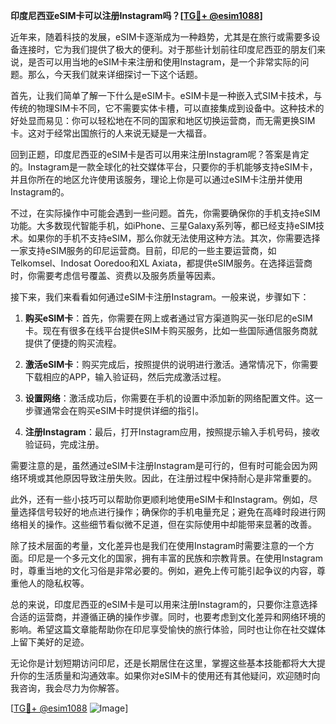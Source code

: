 **印度尼西亚eSIM卡可以注册Instagram吗？[[TG💪+ @esim1088](https://t.me/s/esim1088)]**

近年来，随着科技的发展，eSIM卡逐渐成为一种趋势，尤其是在旅行或需要多设备连接时，它为我们提供了极大的便利。对于那些计划前往印度尼西亚的朋友们来说，是否可以用当地的eSIM卡来注册和使用Instagram，是一个非常实际的问题。那么，今天我们就来详细探讨一下这个话题。

首先，让我们简单了解一下什么是eSIM卡。eSIM卡是一种嵌入式SIM卡技术，与传统的物理SIM卡不同，它不需要实体卡槽，可以直接集成到设备中。这种技术的好处显而易见：你可以轻松地在不同的国家和地区切换运营商，而无需更换SIM卡。这对于经常出国旅行的人来说无疑是一大福音。

回到正题，印度尼西亚的eSIM卡是否可以用来注册Instagram呢？答案是肯定的。Instagram是一款全球化的社交媒体平台，只要你的手机能够支持eSIM卡，并且你所在的地区允许使用该服务，理论上你是可以通过eSIM卡注册并使用Instagram的。

不过，在实际操作中可能会遇到一些问题。首先，你需要确保你的手机支持eSIM功能。大多数现代智能手机，如iPhone、三星Galaxy系列等，都已经支持eSIM技术。如果你的手机不支持eSIM，那么你就无法使用这种方法。其次，你需要选择一家支持eSIM服务的印尼运营商。目前，印尼的一些主要运营商，如Telkomsel、Indosat Ooredoo和XL Axiata，都提供eSIM服务。在选择运营商时，你需要考虑信号覆盖、资费以及服务质量等因素。

接下来，我们来看看如何通过eSIM卡注册Instagram。一般来说，步骤如下：

1. **购买eSIM卡**：首先，你需要在网上或者通过官方渠道购买一张印尼的eSIM卡。现在有很多在线平台提供eSIM卡购买服务，比如一些国际通信服务商就提供了便捷的购买流程。

2. **激活eSIM卡**：购买完成后，按照提供的说明进行激活。通常情况下，你需要下载相应的APP，输入验证码，然后完成激活过程。

3. **设置网络**：激活成功后，你需要在手机的设置中添加新的网络配置文件。这一步骤通常会在购买eSIM卡时提供详细的指引。

4. **注册Instagram**：最后，打开Instagram应用，按照提示输入手机号码，接收验证码，完成注册。

需要注意的是，虽然通过eSIM卡注册Instagram是可行的，但有时可能会因为网络环境或其他原因导致注册失败。因此，在注册过程中保持耐心是非常重要的。

此外，还有一些小技巧可以帮助你更顺利地使用eSIM卡和Instagram。例如，尽量选择信号较好的地点进行操作；确保你的手机电量充足；避免在高峰时段进行网络相关的操作。这些细节看似微不足道，但在实际使用中却能带来显著的改善。

除了技术层面的考量，文化差异也是我们在使用Instagram时需要注意的一个方面。印尼是一个多元文化的国家，拥有丰富的民族和宗教背景。在使用Instagram时，尊重当地的文化习俗是非常必要的。例如，避免上传可能引起争议的内容，尊重他人的隐私权等。

总的来说，印度尼西亚的eSIM卡是可以用来注册Instagram的，只要你注意选择合适的运营商，并遵循正确的操作步骤。同时，也要考虑到文化差异和网络环境的影响。希望这篇文章能帮助你在印尼享受愉快的旅行体验，同时也让你在社交媒体上留下美好的足迹。

无论你是计划短期访问印尼，还是长期居住在这里，掌握这些基本技能都将大大提升你的生活质量和沟通效率。如果你对eSIM卡的使用还有其他疑问，欢迎随时向我咨询，我会尽力为你解答。

[[TG💪+ @esim1088](https://t.me/s/esim1088) ![Image](https://i.postimg.cc/4NQfJmqS/Snipaste-2025-05-13-00-14-12.png)]